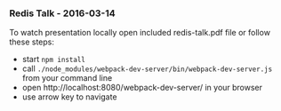 ### Redis Talk - 2016-03-14

To watch presentation locally open included redis-talk.pdf file or follow these steps:
  - start `npm install`
  - call `./node_modules/webpack-dev-server/bin/webpack-dev-server.js` from your command line
  - open http://localhost:8080/webpack-dev-server/ in your browser
  - use arrow key to navigate